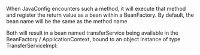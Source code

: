 When JavaConfig encounters such a method, it will execute that method and register the return value as a bean within a BeanFactory. By default, the bean name will be the same as the method name

Both will result in a bean named transferService being available in the BeanFactory / ApplicationContext, bound to an object instance of type TransferServiceImpl:


